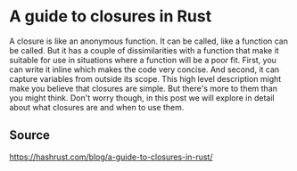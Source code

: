 # A guide to closures in Rust

A closure is like an anonymous function. It can be called, like a function can be called. But it has a couple of dissimilarities with a function that make it suitable for use in situations where a function will be a poor fit. First, you can write it inline which makes the code very concise. And second, it can capture variables from outside its scope. This high level description might make you believe that closures are simple. But there's more to them than you might think. Don't worry though, in this post we will explore in detail about what closures are and when to use them.

## Source

<https://hashrust.com/blog/a-guide-to-closures-in-rust/>
